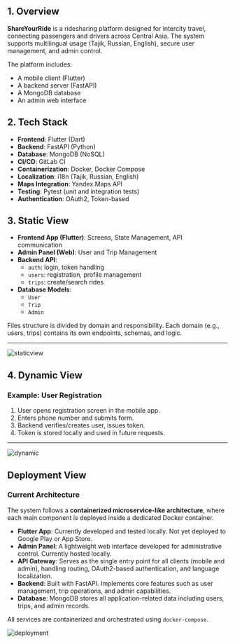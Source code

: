 ## 1. Overview

**ShareYourRide** is a ridesharing platform designed for intercity travel, connecting passengers and drivers across Central Asia. The system supports multilingual usage (Tajik, Russian, English), secure user management, and admin control.

The platform includes:
- A mobile client (Flutter)
- A backend server (FastAPI)
- A MongoDB database
- An admin web interface

## 2. Tech Stack

- **Frontend**: Flutter (Dart)
- **Backend**: FastAPI (Python)
- **Database**: MongoDB (NoSQL)
- **CI/CD**: GitLab CI
- **Containerization**: Docker, Docker Compose
- **Localization**: i18n (Tajik, Russian, English)
- **Maps Integration**: Yandex.Maps API
- **Testing**: Pytest (unit and integration tests)
- **Authentication**: OAuth2, Token-based

## 3. Static View

- **Frontend App (Flutter)**: Screens, State Management, API communication
- **Admin Panel (Web)**: User and Trip Management
- **Backend API**:
  - `auth`: login, token handling
  - `users`: registration, profile management
  - `trips`: create/search rides
- **Database Models**:
  - `User`
  - `Trip`
  - `Admin`

Files structure is divided by domain and responsibility. Each domain (e.g., users, trips) contains its own endpoints, schemas, and logic.

---
![staticview](/docs/architecture/ComponentDiagram.png)

## 4. Dynamic View

### Example: User Registration

1. User opens registration screen in the mobile app.
2. Enters phone number and submits form.
3. Backend verifies/creates user, issues token.
4. Token is stored locally and used in future requests.
---

![dynamic](\shareyourride\docs\architecture\dynamic-view\SequenceDiagram.png)

## Deployment View

### Current Architecture

The system follows a **containerized microservice-like architecture**, where each main component is deployed inside a dedicated Docker container.

- **Flutter App**: Currently developed and tested locally. Not yet deployed to Google Play or App Store.
- **Admin Panel**: A lightweight web interface developed for administrative control. Currently hosted locally.
- **API Gateway**: Serves as the single entry point for all clients (mobile and admin), handling routing, OAuth2-based authentication, and language localization.
- **Backend**: Built with FastAPI. Implements core features such as user management, trip operations, and admin capabilities.
- **Database**: MongoDB stores all application-related data including users, trips, and admin records.

All services are containerized and orchestrated using `docker-compose`.

![deployment](\shareyourride\docs\architecture\deployment-view\Deploymentdiagram.png)